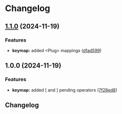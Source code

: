 # Changelog

## [1.1.0](https://github.com/ColinKennedy/cursor-text-objects.nvim/compare/v1.0.0...v1.1.0) (2024-11-19)


### Features

* **keymap:** added &lt;Plug&gt; mappings ([dfad599](https://github.com/ColinKennedy/cursor-text-objects.nvim/commit/dfad5996d8e95bbdb33d37e115480a02dd8c219a))

## 1.0.0 (2024-11-19)


### Features

* **keymap:** added [ and ] pending operators ([7f28ed8](https://github.com/ColinKennedy/cursor-text-objects.nvim/commit/7f28ed8c7cde9eb8155e20444663ae77a1a1142b))

## Changelog
